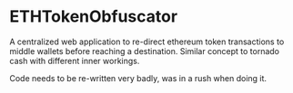 # ETHTokenObfuscator
A centralized web application to re-direct ethereum token transactions to middle wallets before reaching a destination. Similar concept to tornado cash with different inner workings.

Code needs to be re-written very badly, was in a rush when doing it.
